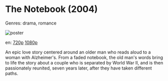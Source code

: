 # The Notebook (2004)

Genres: drama, romance

![poster](http://image.tmdb.org/t/p/w500/gMfstesBXKdsHToAUXVPHujUDfb.jpg)

en:
  [720p](magnet:?xt=urn:btih:83911E4BF06887788A80F2293D04DDB81F0BA80E&tr=udp://glotorrents.pw:6969/announce&tr=udp://tracker.opentrackr.org:1337/announce&tr=udp://torrent.gresille.org:80/announce&tr=udp://tracker.openbittorrent.com:80&tr=udp://tracker.coppersurfer.tk:6969&tr=udp://tracker.leechers-paradise.org:6969&tr=udp://p4p.arenabg.ch:1337&tr=udp://tracker.internetwarriors.net:1337)
  [1080p](magnet:?xt=urn:btih:868E7F9C148FB8C70EB9E065AC29C265EAA73B6C&tr=udp://glotorrents.pw:6969/announce&tr=udp://tracker.opentrackr.org:1337/announce&tr=udp://torrent.gresille.org:80/announce&tr=udp://tracker.openbittorrent.com:80&tr=udp://tracker.coppersurfer.tk:6969&tr=udp://tracker.leechers-paradise.org:6969&tr=udp://p4p.arenabg.ch:1337&tr=udp://tracker.internetwarriors.net:1337)
  


An epic love story centered around an older man who reads aloud to a woman with Alzheimer's. From a faded notebook, the old man's words bring to life the story about a couple who is separated by World War II, and is then passionately reunited, seven years later, after they have taken different paths.